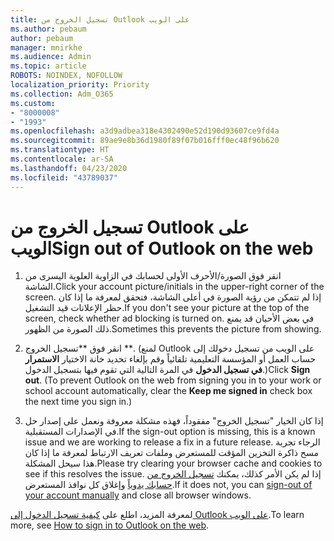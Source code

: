 ```yaml
---
title: تسجيل الخروج من Outlook على الويب
ms.author: pebaum
author: pebaum
manager: mnirkhe
ms.audience: Admin
ms.topic: article
ROBOTS: NOINDEX, NOFOLLOW
localization_priority: Priority
ms.collection: Adm_O365
ms.custom:
- "8000008"
- "1993"
ms.openlocfilehash: a3d9adbea318e4302490e52d190d93607ce9fd4a
ms.sourcegitcommit: 89ae9e8b36d1980f89f07b016fff0ec48f96b620
ms.translationtype: HT
ms.contentlocale: ar-SA
ms.lasthandoff: 04/23/2020
ms.locfileid: "43789037"
---
```

# <a name="sign-out-of-outlook-on-the-web"></a><span data-ttu-id="0a018-102">تسجيل الخروج من Outlook على الويب</span><span class="sxs-lookup"><span data-stu-id="0a018-102">Sign out of Outlook on the web</span></span>

1. <span data-ttu-id="0a018-103">انقر فوق الصورة/الأحرف الأولى لحسابك في الزاوية العلوية اليسرى من الشاشة.</span><span class="sxs-lookup"><span data-stu-id="0a018-103">Click your account picture/initials in the upper-right corner of the screen.</span></span> <span data-ttu-id="0a018-104">إذا لم تتمكن من رؤية الصورة في أعلى الشاشة، فتحقق لمعرفة ما إذا كان حظر الإعلانات قيد التشغيل.</span><span class="sxs-lookup"><span data-stu-id="0a018-104">If you don't see your picture at the top of the screen, check whether ad blocking is turned on.</span></span> <span data-ttu-id="0a018-105">في بعض الأحيان قد يمنع ذلك الصورة من الظهور.</span><span class="sxs-lookup"><span data-stu-id="0a018-105">Sometimes this prevents the picture from showing.</span></span>

2. <span data-ttu-id="0a018-106">انقر فوق \*\*تسجيل الخروج \*\*. (لمنع Outlook على الويب من تسجيل دخولك إلى حساب العمل أو المؤسسة التعليمية تلقائياً وقم بإلغاء تحديد خانة الاختيار **الاستمرار في تسجيل الدخول** في المرة التالية التي تقوم فيها بتسجيل الدخول.)</span><span class="sxs-lookup"><span data-stu-id="0a018-106">Click **Sign out**. (To prevent Outlook on the web from signing you in to your work or school account automatically, clear the **Keep me signed in** check box the next time you sign in.)</span></span>

3. <span data-ttu-id="0a018-107">إذا كان الخيار "تسجيل الخروج" مفقوداً، فهذه مشكلة معروفة ونعمل على إصدار حل في الإصدارات المستقبلية.</span><span class="sxs-lookup"><span data-stu-id="0a018-107">If the sign-out option is missing, this is a known issue and we are working to release a fix in a future release.</span></span>  <span data-ttu-id="0a018-108">الرجاء تجربة مسح ذاكرة التخزين المؤقت للمستعرض وملفات تعريف الارتباط لمعرفة ما إذا كان هذا سيحل المشكلة.</span><span class="sxs-lookup"><span data-stu-id="0a018-108">Please try clearing your browser cache and cookies to see if this resolves the issue.</span></span>  <span data-ttu-id="0a018-109">إذا لم يكن الأمر كذلك، يمكنك [تسجيل الخروج من حسابك يدوياً](https://login.live.com/logout.srf) وإغلاق كل نوافذ المستعرض.</span><span class="sxs-lookup"><span data-stu-id="0a018-109">If it does not, you can [sign-out of your account manually](https://login.live.com/logout.srf) and close all browser windows.</span></span>

<span data-ttu-id="0a018-110">لمعرفة المزيد، اطلع على [كيفية تسجيل الدخول إلى Outlook على الويب](https://support.office.com/article/how-to-sign-in-to-outlook-on-the-web-763fab4d-0138-4814-b450-37fc286bcb79).</span><span class="sxs-lookup"><span data-stu-id="0a018-110">To learn more, see [How to sign in to Outlook on the web](https://support.office.com/article/how-to-sign-in-to-outlook-on-the-web-763fab4d-0138-4814-b450-37fc286bcb79).</span></span>
